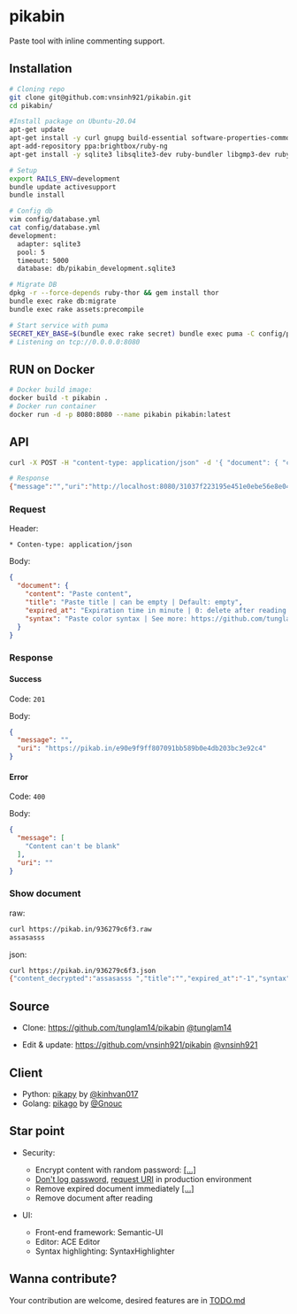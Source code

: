 pikabin
=======

Paste tool with inline commenting support.

Installation
------------

```bash
# Cloning repo
git clone git@github.com:vnsinh921/pikabin.git
cd pikabin/

#Install package on Ubuntu-20.04
apt-get update
apt-get install -y curl gnupg build-essential software-properties-common
apt-add-repository ppa:brightbox/ruby-ng
apt-get install -y sqlite3 libsqlite3-dev ruby-bundler libgmp3-dev ruby ruby-dev  zlib1g-dev liblzma-dev patch

# Setup
export RAILS_ENV=development
bundle update activesupport
bundle install

# Config db
vim config/database.yml
cat config/database.yml
development:
  adapter: sqlite3
  pool: 5
  timeout: 5000
  database: db/pikabin_development.sqlite3

# Migrate DB
dpkg -r --force-depends ruby-thor && gem install thor
bundle exec rake db:migrate
bundle exec rake assets:precompile

# Start service with puma
SECRET_KEY_BASE=$(bundle exec rake secret) bundle exec puma -C config/puma.rb
# Listening on tcp://0.0.0.0:8080
```
RUN on Docker
-------------
```bash
# Docker build image:
docker build -t pikabin .
# Docker run container
docker run -d -p 8080:8080 --name pikabin pikabin:latest
```

API
---

```bash
curl -X POST -H "content-type: application/json" -d '{ "document": { "content": "asdasdsd" } }' "http://localhost:8080"

# Response
{"message":"","uri":"http://localhost:8080/31037f223195e451e0ebe56e8e041d0c756bc"}
```

### Request

Header:

    * Conten-type: application/json

Body:

```json
{
  "document": {
    "content": "Paste content",
    "title": "Paste title | can be empty | Default: empty",
    "expired_at": "Expiration time in minute | 0: delete after reading | -1: No expire | Default: 0",
    "syntax": "Paste color syntax | See more: https://github.com/tunglam14/pikabin/blob/master/config/initializers/00contants.rb#L1 | Default: plain"
  }
}
```

### Response

#### Success

Code: `201`

Body:

```json
{
  "message": "",
  "uri": "https://pikab.in/e90e9f9ff807091bb589b0e4db203bc3e92c4"
}
```

#### Error

Code: `400`

Body:

```json
{
  "message": [
    "Content can't be blank"
  ],
  "uri": ""
}
```


### Show document

raw:

```bash
curl https://pikab.in/936279c6f3.raw
assasasss
```

json:

```bash
curl https://pikab.in/936279c6f3.json
{"content_decrypted":"assasasss ","title":"","expired_at":"-1","syntax":"plain"}
```
Source
------

* Clone: https://github.com/tunglam14/pikabin [@tunglam14](https://github.com/tunglam14)  

* Edit & update: https://github.com/vnsinh921/pikabin [@vnsinh921](https://github.com/vnsinh921)  

Client
------

* Python: [pikapy](https://github.com/tunglam14/pikapy) by [@kinhvan017](https://github.com/kinhvan017)
* Golang: [pikago](https://github.com/Gnouc/pikago) by [@Gnouc](https://github.com/Gnouc)

Star point
----------

* Security:

    - Encrypt content with random password: [[...]](https://github.com/tunglam14/pikabin/blob/master/lib/cryptor.rb#L12)
    - [Don't log password](https://github.com/tunglam14/pikabin/blob/master/config/initializers/filter_parameter_logging.rb#L4), [request URI](https://github.com/tunglam14/pikabin/blob/master/config/environments/production.rb#L49) in production environment
    - Remove expired document immediately [[...]](https://github.com/tunglam14/pikabin/blob/master/app/models/document.rb#L114)
    - Remove document after reading

* UI:

    - Front-end framework: Semantic-UI
    - Editor: ACE Editor
    - Syntax highlighting: SyntaxHighlighter

Wanna contribute?
-----------------

Your contribution are welcome, desired features are in [TODO.md](https://github.com/tunglam14/pikabin/blob/master/TODO.md)

